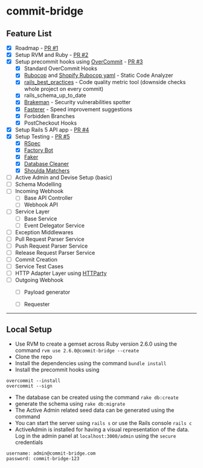 # commit-bridge

## Feature List
- [x] Roadmap - [PR #1](https://github.com/darth-dodo/commit-bridge/pull/1)
- [x] Setup RVM and Ruby - [PR #2](https://github.com/darth-dodo/commit-bridge/pull/2)
- [x] Setup precommit hooks using [OverCommit](https://github.com/sds/overcommit)  - [PR #3](https://github.com/darth-dodo/commit-bridge/pull/3)
    - [x] Standard OverCommit Hooks
    - [x] [Rubocop](https://github.com/rubocop-hq/rubocop) and [Shopify Rubocop yaml](https://github.com/Shopify/ruby-style-guide/blob/master/rubocop.yml) - Static Code Analyzer
    - [x] [rails_best_practices](https://github.com/flyerhzm/rails_best_practices) - Code quality metric tool (downside checks whole project on every commit)
    - [x] rails_schema_up_to_date
    - [x] [Brakeman](https://github.com/presidentbeef/brakeman) - Security vulnerabilities spotter
    - [x] [Fasterer](https://github.com/DamirSvrtan/fasterer) - Speed improvement suggestions
    - [x] Forbidden Branches
    - [x] PostCheckout Hooks
- [x] Setup Rails 5 API app - [PR #4](https://github.com/darth-dodo/commit-bridge/pull/4)
- [x] Setup Testing  - [PR #5](https://github.com/darth-dodo/commit-bridge/pull/5)
    - [x] [RSpec](https://github.com/rspec/rspec-rails)
    - [x] [Factory Bot](https://github.com/thoughtbot/factory_bot)
    - [x] [Faker](https://github.com/faker-ruby/faker)
    - [x] [Database Cleaner](https://github.com/DatabaseCleaner/database_cleaner)
    - [x] [Shoulda Matchers](https://github.com/thoughtbot/shoulda-matchers)
- [ ] Active Admin and Devise Setup (basic)
- [ ] Schema Modelling
- [ ] Incoming Webhook
    - [ ] Base API Controller
    - [ ] Webhook API
- [ ] Service Layer
    - [ ] Base Service
    - [ ] Event Delegator Service
- [ ] Exception Middlewares
- [ ] Pull Request Parser Service
- [ ] Push Request Parser Service
- [ ] Release Request Parser Service
- [ ] Commit Creation
- [ ] Service Test Cases
- [ ] HTTP Adapter Layer using [HTTParty](https://github.com/jnunemaker/httparty)
- [ ] Outgoing Webhook
    - [ ] Payload generator
    - [ ] Requester


---
## Local Setup
- Use RVM to create a gemset across Ruby version 2.6.0 using the command `rvm use 2.6.0@commit-bridge --create`
- Clone the repo
- Install the dependencies using the command `bundle install`
- Install the precommit hooks using
```
overcommit --install
overcommit --sign
```
- The database can be created using the command `rake db:create` 
- generate the schema using `rake db:migrate`
- The Active Admin related seed data can be generated using the command `   `
- You can start the server using `rails s` or use the Rails console `rails c`
- ActiveAdmin is installed for having a visual representation of the data. Log in the admin panel at
`localhost:3000/admin` using the `secure` credentials
```
username: admin@commit-bridge.com
password: commit-bridge-123
```